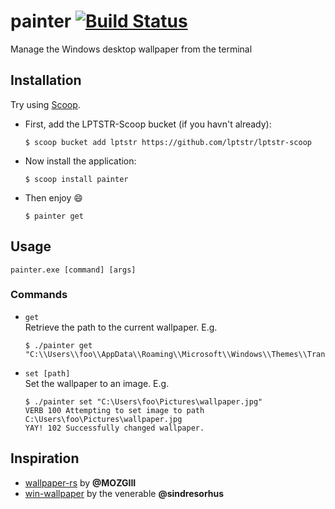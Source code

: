 # painter [![Build Status](https://travis-ci.org/lptstr/painter.svg?branch=master)](https://travis-ci.org/lptstr/painter)
Manage the Windows desktop wallpaper from the terminal

## Installation
Try using [Scoop](https://scoop.sh). <br>
- First, add the LPTSTR-Scoop bucket (if you havn't already):
  ```
  $ scoop bucket add lptstr https://github.com/lptstr/lptstr-scoop
  ```
- Now install the application:
  ```
  $ scoop install painter
  ```
- Then enjoy :smile:
  ```
  $ painter get
  ```

## Usage 
```
painter.exe [command] [args]
```
### Commands
- `get` <br>
  Retrieve the path to the current wallpaper. E.g.
  ```
  $ ./painter get
  "C:\\Users\\foo\\AppData\\Roaming\\Microsoft\\Windows\\Themes\\TranscodedWallpaper"
  ```
- `set [path]` <br >
  Set the wallpaper to an image. E.g.
  ```
  $ ./painter set "C:\Users\foo\Pictures\wallpaper.jpg"
  VERB 100 Attempting to set image to path C:\Users\foo\Pictures\wallpaper.jpg
  YAY! 102 Successfully changed wallpaper.
  ```
## Inspiration
- [wallpaper-rs](https://github.com/MOZGIII/wallpaper-rs) by **@MOZGIII**
- [win-wallpaper](https://github.com/sindresorhus/win-wallpaper) by the venerable **@sindresorhus**
